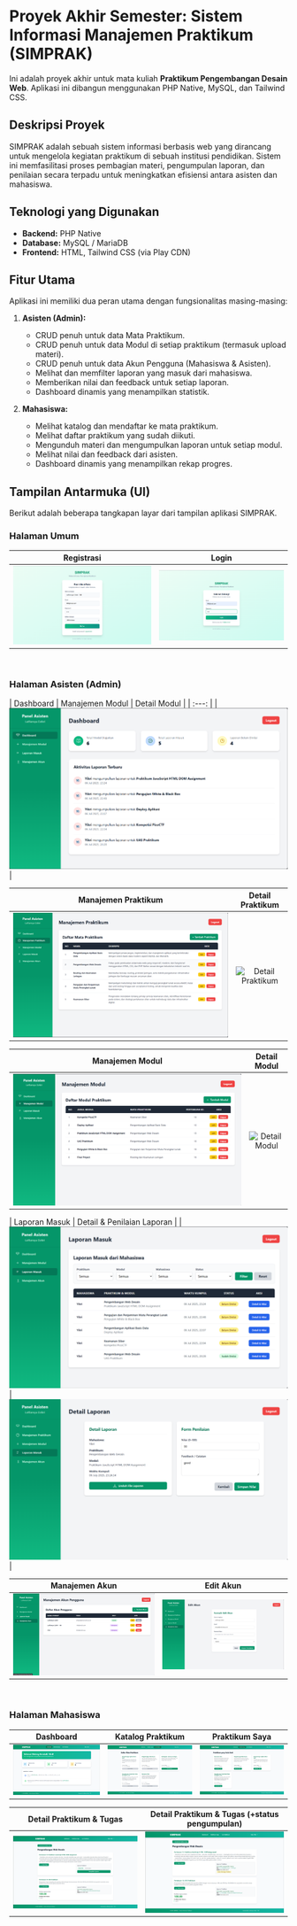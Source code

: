 # Proyek Akhir Semester: Sistem Informasi Manajemen Praktikum (SIMPRAK)

Ini adalah proyek akhir untuk mata kuliah **Praktikum Pengembangan Desain Web**. Aplikasi ini dibangun menggunakan PHP Native, MySQL, dan Tailwind CSS.

## Deskripsi Proyek

SIMPRAK adalah sebuah sistem informasi berbasis web yang dirancang untuk mengelola kegiatan praktikum di sebuah institusi pendidikan. Sistem ini memfasilitasi proses pembagian materi, pengumpulan laporan, dan penilaian secara terpadu untuk meningkatkan efisiensi antara asisten dan mahasiswa.

## Teknologi yang Digunakan

* **Backend:** PHP Native
* **Database:** MySQL / MariaDB
* **Frontend:** HTML, Tailwind CSS (via Play CDN)

## Fitur Utama

Aplikasi ini memiliki dua peran utama dengan fungsionalitas masing-masing:

1.  **Asisten (Admin):**
    * CRUD penuh untuk data Mata Praktikum.
    * CRUD penuh untuk data Modul di setiap praktikum (termasuk upload materi).
    * CRUD penuh untuk data Akun Pengguna (Mahasiswa & Asisten).
    * Melihat dan memfilter laporan yang masuk dari mahasiswa.
    * Memberikan nilai dan feedback untuk setiap laporan.
    * Dashboard dinamis yang menampilkan statistik.

2.  **Mahasiswa:**
    * Melihat katalog dan mendaftar ke mata praktikum.
    * Melihat daftar praktikum yang sudah diikuti.
    * Mengunduh materi dan mengumpulkan laporan untuk setiap modul.
    * Melihat nilai dan feedback dari asisten.
    * Dashboard dinamis yang menampilkan rekap progres.

## Tampilan Antarmuka (UI)

Berikut adalah beberapa tangkapan layar dari tampilan aplikasi SIMPRAK.

### Halaman Umum
| Registrasi | Login |
| :---: | :---: |
| ![Halaman Registrasi](screenshots/registrasi.png) | ![Halaman Login](screenshots/login.png) |

<br>

### Halaman Asisten (Admin)
| Dashboard | Manajemen Modul | Detail Modul |
| :---: |
| ![Dashboard Asisten](screenshots/dashboard-asisten.png) |

| Manajemen Praktikum | Detail Praktikum |
| :---: | :---: |
| ![Manajemen Praktikum](screenshots/Manajemen-Praktikum.png) | ![Detail Praktikum](screenshots/Detail-Praktikum.png) |

| Manajemen Modul | Detail Modul |
| :---: | :---: |
| ![Manajemen Modul](screenshots/manajemen-modul.png) | ![Detail Modul](screenshots/detail-modul.png) |

| Laporan Masuk | Detail & Penilaian Laporan |
| ![Laporan Masuk](screenshots/laporan-masuk.png) | ![Penilaian Laporan](screenshots/penilaian-laporan.png) |

| Manajemen Akun | Edit Akun |
| :---: | :---: | 
| ![Manajemen Akun](screenshots/manajemen-akun.png) | ![Edit Akun](screenshots/edit-akun.png) |

<br>

### Halaman Mahasiswa
| Dashboard | Katalog Praktikum | Praktikum Saya |
| :---: | :---: | :---: |
| ![Dashboard Mahasiswa](screenshots/dashboard-mahasiswa.png) | ![Katalog Praktikum](screenshots/katalog-praktikum.png) | ![Praktikum Saya](screenshots/praktikum-saya.png) |

| Detail Praktikum & Tugas | Detail Praktikum & Tugas (+status pengumpulan) |
| :---: | :---: |
| ![Detail Praktikum & Tugas](screenshots/detail-tugas1.png) | ![Detail Praktikum & Tugas](screenshots/detail-tugas2.png) |